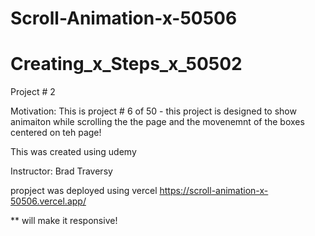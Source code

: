 # Scroll-Animation-x-50506
# Creating_x_Steps_x_50502
Project # 2  

Motivation: This is project # 6 of 50 - this project is designed to show animaiton while scrolling the the page and the movenemnt of the boxes centered on teh page! 

This was created using udemy 

Instructor: Brad Traversy

propject was deployed using vercel https://scroll-animation-x-50506.vercel.app/

** will make it responsive! 